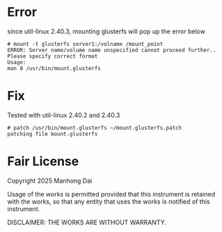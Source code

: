 # Error
since util-linux 2.40.3, mounting glusterfs will pop up the error below
```
# mount -t glusterfs server1:/volname /mount_point
ERROR: Server name/volume name unspecified cannot proceed further..
Please specify correct format
Usage:
man 8 /usr/bin/mount.glusterfs
```

# Fix
Tested with util-linux 2.40.2 and 2.40.3
```
# patch /usr/bin/mount.glusterfs ~/mount.glusterfs.patch
patching file mount.glusterfs
```

# Fair License

Copyright 2025 Manhong Dai

Usage of the works is permitted provided that this instrument is retained with the works, so that any entity that uses the works is notified of this instrument.

DISCLAIMER: THE WORKS ARE WITHOUT WARRANTY.
